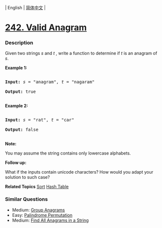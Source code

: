 | English | [简体中文](README.md) |

# [242. Valid Anagram](https://leetcode-cn.com/problems/valid-anagram)
 ### Description
<p>Given two strings <em>s</em> and <em>t&nbsp;</em>, write a function to determine if <em>t</em> is an anagram of <em>s</em>.</p>

<p><b>Example 1:</b></p>

<pre>
<b>Input:</b> <em>s</em> = &quot;anagram&quot;, <em>t</em> = &quot;nagaram&quot;
<b>Output:</b> true
</pre>

<p><b>Example 2:</b></p>

<pre>
<b>Input:</b> <em>s</em> = &quot;rat&quot;, <em>t</em> = &quot;car&quot;
<b>Output: </b>false
</pre>

<p><strong>Note:</strong><br />
You may assume the string contains only lowercase alphabets.</p>

<p><strong>Follow up:</strong><br />
What if the inputs contain unicode characters? How would you adapt your solution to such case?</p>

**Related Topics**  [Sort](https://leetcode-cn.com/tag/sort) [Hash Table](https://leetcode-cn.com/tag/hash-table) 

### Similar Questions
 - Medium:	[Group Anagrams](https://leetcode-cn.com/problems/group-anagrams) 
 - Easy:	[Palindrome Permutation](https://leetcode-cn.com/problems/palindrome-permutation) 
 - Medium:	[Find All Anagrams in a String](https://leetcode-cn.com/problems/find-all-anagrams-in-a-string) 
